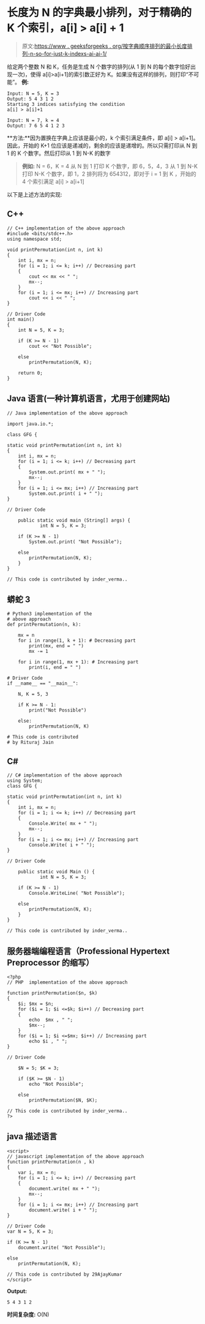 # 长度为 N 的字典最小排列，对于精确的 K 个索引，a[i] > a[i] + 1

> 原文:[https://www . geeksforgeeks . org/按字典顺序排列的最小长度排列-n-so-for-just-k-indexs-ai-ai-1/](https://www.geeksforgeeks.org/lexicographically-smallest-permutation-of-length-n-such-that-for-exactly-k-indices-ai-ai-1/)

给定两个整数 N 和 K，任务是生成 N 个数字的排列(从 1 到 N 的每个数字恰好出现一次)，使得 a[i]>a[i+1]的索引数正好为 K。如果没有这样的排列，则打印“不可能”。
**例:**

```
Input: N = 5, K = 3
Output: 5 4 3 1 2
Starting 3 indices satisfying the condition 
a[i] > a[i]+1

Input: N = 7, k = 4
Output: 7 6 5 4 1 2 3
```

**方法:**因为置换在字典上应该是最小的，k 个索引满足条件，即 a[i] > a[i+1]。因此，开始的 K+1 位应该是递减的，剩余的应该是递增的。所以只需打印从 N 到 1 的 K 个数字。然后打印从 1 到 N-K 的数字

> **例如:** N = 6，K = 4
> 从 N 到 1 打印 K 个数字，即 6，5，4，3
> 从 1 到 N-K 打印 N-K 个数字，即 1，2
> 排列将为 654312，即对于 i = 1 到 K
> ，开始的 4 个索引满足 a[i] > a[i+1]

以下是上述方法的实现:

## C++

```
// C++ implementation of the above approach
#include <bits/stdc++.h>
using namespace std;

void printPermutation(int n, int k)
{
    int i, mx = n;
    for (i = 1; i <= k; i++) // Decreasing part
    {
        cout << mx << " ";
        mx--;
    }
    for (i = 1; i <= mx; i++) // Increasing part
        cout << i << " ";
}

// Driver Code
int main()
{
    int N = 5, K = 3;

    if (K >= N - 1)
        cout << "Not Possible";

    else
        printPermutation(N, K);

    return 0;
}
```

## Java 语言(一种计算机语言，尤用于创建网站)

```
// Java implementation of the above approach

import java.io.*;

class GFG {

static void printPermutation(int n, int k)
{
    int i, mx = n;
    for (i = 1; i <= k; i++) // Decreasing part
    {
        System.out.print( mx + " ");
        mx--;
    }
    for (i = 1; i <= mx; i++) // Increasing part
        System.out.print( i + " ");
}

// Driver Code

    public static void main (String[] args) {
            int N = 5, K = 3;

    if (K >= N - 1)
        System.out.print( "Not Possible");

    else
        printPermutation(N, K);
    }
}

// This code is contributed by inder_verma..
```

## 蟒蛇 3

```
# Python3 implementation of the
# above approach
def printPermutation(n, k):

    mx = n
    for i in range(1, k + 1): # Decreasing part
        print(mx, end = " ")
        mx -= 1

    for i in range(1, mx + 1): # Increasing part
        print(i, end = " ")

# Driver Code
if __name__ == "__main__":

    N, K = 5, 3

    if K >= N - 1:
        print("Not Possible")

    else:
        printPermutation(N, K)

# This code is contributed
# by Rituraj Jain
```

## C#

```
// C# implementation of the above approach
using System;
class GFG {

static void printPermutation(int n, int k)
{
    int i, mx = n;
    for (i = 1; i <= k; i++) // Decreasing part
    {
        Console.Write( mx + " ");
        mx--;
    }
    for (i = 1; i <= mx; i++) // Increasing part
        Console.Write( i + " ");
}

// Driver Code

    public static void Main () {
            int N = 5, K = 3;

    if (K >= N - 1)
        Console.WriteLine( "Not Possible");

    else
        printPermutation(N, K);
    }
}

// This code is contributed by inder_verma..
```

## 服务器端编程语言（Professional Hypertext Preprocessor 的缩写）

```
<?php
// PHP  implementation of the above approach

function printPermutation($n, $k)
{
    $i; $mx = $n;
    for ($i = 1; $i <=$k; $i++) // Decreasing part
    {
        echo  $mx , " ";
        $mx--;
    }
    for ($i = 1; $i <=$mx; $i++) // Increasing part
        echo $i , " ";
}

// Driver Code

    $N = 5; $K = 3;

    if ($K >= $N - 1)
        echo "Not Possible";

    else
        printPermutation($N, $K);

// This code is contributed by inder_verma..
?>
```

## java 描述语言

```
<script>
// javascript implementation of the above approach
function printPermutation(n , k)
{
    var i, mx = n;
    for (i = 1; i <= k; i++) // Decreasing part
    {
        document.write( mx + " ");
        mx--;
    }
    for (i = 1; i <= mx; i++) // Increasing part
        document.write( i + " ");
}

// Driver Code
var N = 5, K = 3;

if (K >= N - 1)
    document.write( "Not Possible");

else
    printPermutation(N, K);

// This code is contributed by 29AjayKumar
</script>
```

**Output:** 

```
5 4 3 1 2
```

**时间复杂度:** O(N)
